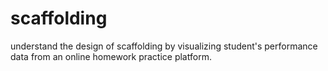 # scaffolding
understand the design of scaffolding by visualizing student's performance data from an online homework practice platform.
